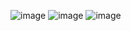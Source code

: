 ![image](https://user-images.githubusercontent.com/57319180/156727970-f5abbc7c-36b9-4656-9377-f62163fdd5b0.png)
![image](https://user-images.githubusercontent.com/57319180/156790338-33fcd24f-4fe8-43e9-984f-22b1f44c4a9b.png)
![image](https://user-images.githubusercontent.com/57319180/156791291-e0f02eb0-8484-40ad-bcc0-d0cc38acea7f.png)


